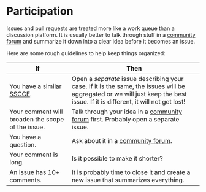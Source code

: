 
# Participation

Issues and pull requests are treated more like a work queue than a discussion platform. It is usually better to talk through stuff in a [community forum][comm] and summarize it down into a clear idea before it becomes an issue.

Here are some rough guidelines to help keep things organized:


| If             | Then           |
|----------------|----------------|
| You have a similar [SSCCE][]. | Open a *separate* issue describing your case. If it is the same, the issues will be aggregated or we will just keep the best issue. If it is different, it will not get lost! |
| Your comment will broaden the scope of the issue. | Talk through your idea in a [community forum][comm] first. Probably open a separate issue. |
| You have a question. | Ask about it in a [community forum][comm]. |
| Your comment is long. | Is it possible to make it shorter? |
| An issue has 10+ comments. | It is probably time to close it and create a new issue that summarizes everything. |


[comm]: http://elm-lang.org/community
[SSCCE]: http://sscce.org/
